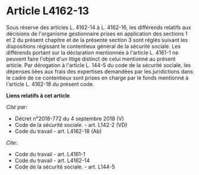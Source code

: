 # Article L4162-13

Sous réserve des articles L. 4162-14 à L. 4162-16, les différends relatifs aux décisions de l'organisme gestionnaire prises
en application des sections 1 et 2 du présent chapitre et de la présente section 3 sont réglés suivant les dispositions
régissant le contentieux général de la sécurité sociale. Les différends portant sur la déclaration  mentionnée à l'article L.
4161-1 ne peuvent faire l'objet d'un litige distinct de celui mentionné au présent article. Par dérogation à l'article L.
144-5 du code de la sécurité sociale, les dépenses liées aux frais des expertises demandées par les juridictions dans le
cadre de ce contentieux sont prises en charge par le fonds mentionné à l'article L. 4162-18 du présent code.

**Liens relatifs à cet article**

_Cité par_:

  - Décret n°2018-772 du 4 septembre 2018 (V)
  - Code de la sécurité sociale. - art. L142-2 (VD)
  - Code du travail - art. L4162-18 (Ab)

_Cite_:

  - Code du travail - art. L4161-1
  - Code du travail - art. L4162-14
  - Code de la sécurité sociale. - art. L144-5
